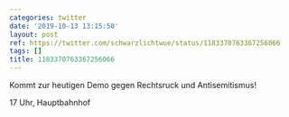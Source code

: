 ```yaml
---
categories: twitter
date: '2019-10-13 13:15:50'
layout: post
ref: https://twitter.com/schwarzlichtwue/status/1183370763367256066
tags: []
title: 1183370763367256066
---
```

Kommt zur heutigen Demo gegen Rechtsruck und Antisemitismus!

17 Uhr, Hauptbahnhof 